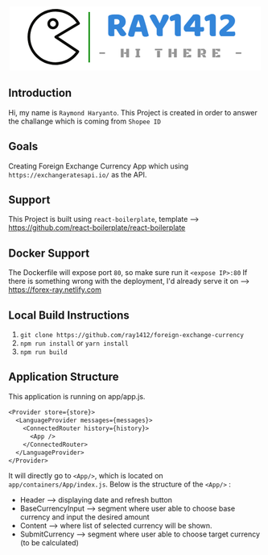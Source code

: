 <p align="center"><img src="https://github.com/ray1412/foreign-exchange-currency/blob/master/ray1412-banner.png?raw=true" alt="ray1412-banner-logo" /></p>

## Introduction
Hi, my name is `Raymond Haryanto`. This Project is created in order to answer the challange which is coming from `Shopee ID`

## Goals
Creating Foreign Exchange Currency App which using `https://exchangeratesapi.io/` as the API.

## Support
This Project is built using `react-boilerplate`, template --> https://github.com/react-boilerplate/react-boilerplate

## Docker Support
The Dockerfile will expose port `80`, so make sure run it `<expose IP>:80`
If there is something wrong with the deployment, I'd already serve it on --> https://forex-ray.netlify.com

## Local Build Instructions
1. `git clone https://github.com/ray1412/foreign-exchange-currency`
2. `npm run install` or `yarn install`
3. `npm run build`

## Application Structure
This application is running on app/app.js.

```
<Provider store={store}>
  <LanguageProvider messages={messages}>
    <ConnectedRouter history={history}>
      <App />
    </ConnectedRouter>
  </LanguageProvider>
</Provider>
```

It will directly go to `<App/>`, which is located on `app/containers/App/index.js`.
Below is the structure of the `<App/>` :
- Header --> displaying date and refresh button
- BaseCurrencyInput --> segment where user able to choose base currency and input the desired amount
- Content --> where list of selected currency will be shown.
- SubmitCurrency --> segment where user able to choose target currency (to be calculated)

